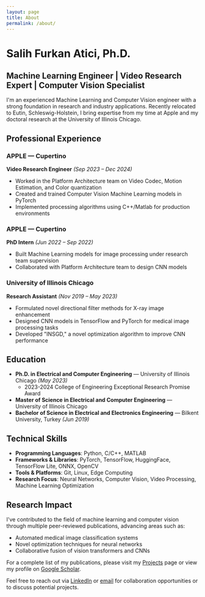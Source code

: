 ```yaml
---
layout: page
title: About
permalink: /about/
---
```


# Salih Furkan Atici, Ph.D.

## Machine Learning Engineer | Video Research Expert | Computer Vision Specialist

I'm an experienced Machine Learning and Computer Vision engineer with a strong foundation in research and industry applications. Recently relocated to Eutin, Schleswig-Holstein, I bring expertise from my time at Apple and my doctoral research at the University of Illinois Chicago.

## Professional Experience

### APPLE — Cupertino
**Video Research Engineer** *(Sep 2023 – Dec 2024)*
  - Worked in the Platform Architecture team on Video Codec, Motion Estimation, and Color quantization
  - Created and trained Computer Vision Machine Learning models in PyTorch
  - Implemented processing algorithms using C++/Matlab for production environments

### APPLE — Cupertino
**PhD Intern** *(Jun 2022 – Sep 2022)*
  - Built Machine Learning models for image processing under research team supervision
  - Collaborated with Platform Architecture team to design CNN models

### University of Illinois Chicago
**Research Assistant** *(Nov 2019 – May 2023)*
  - Formulated novel directional filter methods for X-ray image enhancement
  - Designed CNN models in TensorFlow and PyTorch for medical image processing tasks
  - Developed "INSGD," a novel optimization algorithm to improve CNN performance
  
## Education

  - **Ph.D. in Electrical and Computer Engineering** — University of Illinois Chicago *(May 2023)*
    - 2023-2024 College of Engineering Exceptional Research Promise Award
  - **Master of Science in Electrical and Computer Engineering** — University of Illinois Chicago
  - **Bachelor of Science in Electrical and Electronics Engineering** — Bilkent University, Turkey *(Jun 2019)*

## Technical Skills

  - **Programming Languages**: Python, C/C++, MATLAB
  - **Frameworks & Libraries**: PyTorch, TensorFlow, HuggingFace, TensorFlow Lite, ONNX, OpenCV
  - **Tools & Platforms**: Git, Linux, Edge Computing
  - **Research Focus**: Neural Networks, Computer Vision, Video Processing, Machine Learning Optimization

## Research Impact

I've contributed to the field of machine learning and computer vision through multiple peer-reviewed publications, advancing areas such as:

  - Automated medical image classification systems
  - Novel optimization techniques for neural networks
  - Collaborative fusion of vision transformers and CNNs

For a complete list of my publications, please visit my [Projects](/projects/) page or view my profile on [Google Scholar](https://scholar.google.com/citations?user=H-iPUtwAAAAJ&hl=en).

Feel free to reach out via [LinkedIn](https://www.linkedin.com/in/salih-furkan-atici-4b865915b/) or [email](mailto:sfurkanatici@gmail.com) for collaboration opportunities or to discuss potential projects.
